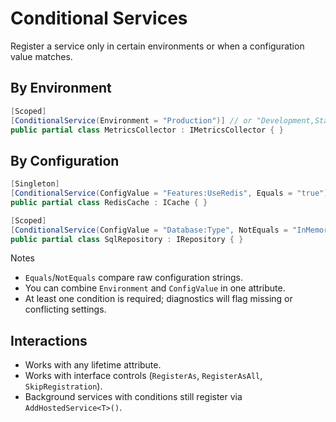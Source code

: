 # Conditional Services

Register a service only in certain environments or when a configuration value matches.

## By Environment

```csharp
[Scoped]
[ConditionalService(Environment = "Production")] // or "Development,Staging"
public partial class MetricsCollector : IMetricsCollector { }
```

## By Configuration

```csharp
[Singleton]
[ConditionalService(ConfigValue = "Features:UseRedis", Equals = "true")]
public partial class RedisCache : ICache { }

[Scoped]
[ConditionalService(ConfigValue = "Database:Type", NotEquals = "InMemory")]
public partial class SqlRepository : IRepository { }
```

Notes

- `Equals`/`NotEquals` compare raw configuration strings.
- You can combine `Environment` and `ConfigValue` in one attribute.
- At least one condition is required; diagnostics will flag missing or conflicting settings.

## Interactions

- Works with any lifetime attribute.
- Works with interface controls (`RegisterAs`, `RegisterAsAll`, `SkipRegistration`).
- Background services with conditions still register via `AddHostedService<T>()`.
